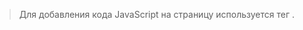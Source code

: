 > Для добавления кода JavaScript на страницу используется тег <script>
> Атрибуты type и language необязательны.
> Скрипт во внешнем файле можно вставить с помощью <script src="path/to/script.js"></script>.